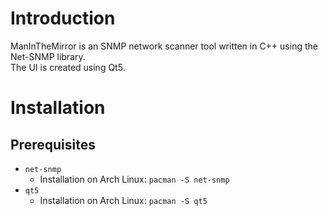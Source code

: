 # Introduction
ManInTheMirror is an SNMP network scanner tool written in C++ using the Net-SNMP library.<br>
The UI is created using Qt5.

# Installation
## Prerequisites
- `net-snmp`
    - Installation on Arch Linux: `pacman -S net-snmp`
- `qt5`
    - Installation on Arch Linux: `pacman -S qt5`




